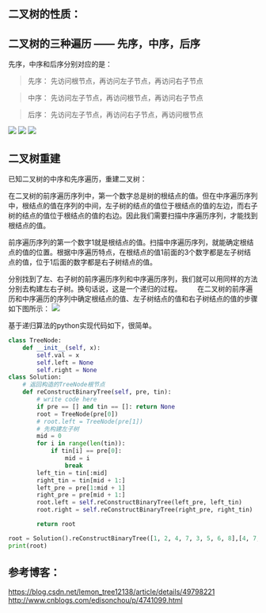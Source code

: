 ## 二叉树的性质：



## 二叉树的三种遍历 —— 先序，中序，后序
先序，中序和后序分别对应的是：
> 先序： 先访问根节点，再访问左子节点，再访问右子节点 

> 中序： 先访问左子节点，再访问根节点，再访问右子节点 

> 后序： 先访问左子节点，再访问右子节点，再访问根节点

![](https://github.com/undersunshine/MyArticle/blob/master/Algorithm/images/20151112140313598.jpg)
![](https://github.com/undersunshine/MyArticle/blob/master/Algorithm/images/20151112140348952.jpg)
![](https://github.com/undersunshine/MyArticle/blob/master/Algorithm/images/20151112140403777.jpg)

## 二叉树重建
已知二叉树的中序和先序遍历，重建二叉树：

在二叉树的前序遍历序列中，第一个数字总是树的根结点的值。但在中序遍历序列中，根结点的值在序列的中间，左子树的结点的值位于根结点的值的左边，而右子树的结点的值位于根结点的值的右边。因此我们需要扫描中序遍历序列，才能找到根结点的值。

前序遍历序列的第一个数字1就是根结点的值。扫描中序遍历序列，就能确定根结点的值的位置。根据中序遍历特点，在根结点的值1前面的3个数字都是左子树结点的值，位于1后面的数字都是右子树结点的值。

分别找到了左、右子树的前序遍历序列和中序遍历序列，我们就可以用同样的方法分别去构建左右子树。换句话说，这是一个递归的过程。
　　在二叉树的前序遍历和中序遍历的序列中确定根结点的值、左子树结点的值和右子树结点的值的步骤如下图所示：
![](https://github.com/undersunshine/MyArticle/blob/master/Algorithm/images/182352237859627.jpg)

基于递归算法的python实现代码如下，很简单。
```python
class TreeNode:
    def __init__(self, x):
        self.val = x
        self.left = None
        self.right = None
class Solution:
    # 返回构造的TreeNode根节点
    def reConstructBinaryTree(self, pre, tin):
        # write code here
        if pre == [] and tin == []: return None
        root = TreeNode(pre[0])
        # root.left = TreeNode(pre[1])
        # 先构建左子树
        mid = 0
        for i in range(len(tin)):
            if tin[i] == pre[0]:
                mid = i
                break
        left_tin = tin[:mid]
        right_tin = tin[mid + 1:]
        left_pre = pre[1:mid + 1]
        right_pre = pre[mid + 1:]
        root.left = self.reConstructBinaryTree(left_pre, left_tin)
        root.right = self.reConstructBinaryTree(right_pre, right_tin)

        return root

root = Solution().reConstructBinaryTree([1, 2, 4, 7, 3, 5, 6, 8],[4, 7, 2, 1, 5, 3, 8, 6])
print(root)
```


## 参考博客：
https://blog.csdn.net/lemon_tree12138/article/details/49798221
http://www.cnblogs.com/edisonchou/p/4741099.html
